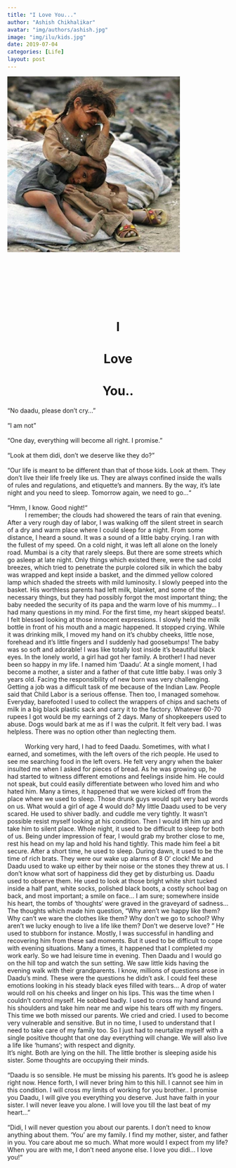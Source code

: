 ```yaml
---
title: "I Love You..."
author: "Ashish Chikhalikar"
avatar: "img/authors/ashish.jpg"
image: "img/ilu/kids.jpg"
date: 2019-07-04
categories: [Life]
layout: post
---
```


<div class="ui-g">
    <div class="ui-lg-6 girl-boy">
        <img src="/img/ilu/kids2.jpg">
    </div>
    <div class="ui-lg-6 ilu-text" style="text-align:center">
    <h1 style="margin-top:150px;">I</h1>
    <h1>Love</h1>
    <h1>You..</h1>
    </div>
</div>
<div class="ashish-blog">
“No daadu, please don’t cry…”<br><br>
“I am not”<br><br>
“One day, everything will become all right. I promise.”<br><br>
“Look at them didi, don’t we deserve like they do?”<br><br>
“Our life is meant to be different than that of those kids. Look at them. They don’t live their life freely like us. They are always confined inside the walls of rules and regulations, and etiquette’s and manners. By the way, it’s late night and you need to sleep. Tomorrow again, we need to go…“<br><br>
“Hmm, I know. Good night!“
</div>
<div class="ilu-blog">
<span style="margin-left: 40px">I remember;</span> the clouds had showered the tears of rain that evening. After a very rough day of labor, I was walking off the silent street in search of a dry and warm place where I could sleep for a night. From some distance, I heard a sound. It was a sound of a little baby crying. I ran with the fullest of my speed. On a cold night, it was left all alone on the lonely road. Mumbai is a city that rarely sleeps. But there are some streets which go asleep at late night. Only things which existed there, were the sad cold breezes, which tried to penetrate the purple colored silk in which the baby was wrapped and kept inside a basket, and the dimmed yellow colored lamp which shaded the streets with mild luminosity. I slowly peeped into the basket. His worthless parents had left milk, blanket, and some of the necessary things, but they had possibly forgot the most important thing; the baby needed the security of its papa and the warm love of his mummy… I had many questions in my mind. For the first time, my heart skipped beats!. I felt blessed looking at those innocent expressions. I slowly held the milk bottle in front of his mouth and a magic happened. It stopped crying. While it was drinking milk, I moved my hand on it’s chubby cheeks, little nose, forehead and it’s little fingers and I suddenly had  goosebumps! The baby was so soft and adorable! I was like totally lost inside it’s beautiful black eyes. In the lonely world, a girl had got her family. A brother! I had never been so happy in my life. I named him ‘Daadu’. At a single moment, I had become a mother, a sister and a father of that cute little baby. I was only 3 years old. Facing the responsibility of new born was very challenging. Getting a job was a difficult task of me because of the Indian Law. People said that Child Labor is a serious offense. Then too, I managed somehow. Everyday, barefooted I used to collect the wrappers of chips and sachets of milk in a big black plastic sack and carry it to the factory. Whatever 60-70 rupees I got would be my earnings of 2 days. Many of shopkeepers used to abuse. Dogs would bark at me as if I was the culprit. It felt very bad. I was helpless. There was no option other than neglecting them.<br><br>
<span style="margin-left: 40px">Working</span> very hard, I had to feed Daadu. Sometimes, with what I earned, and sometimes, with the left overs of the rich people. He used to see me searching food in the left overs. He felt very angry when the baker insulted me when I asked for pieces of bread. As he was growing up, he had started to witness different emotions and feelings inside him. He could not speak, but could easily differentiate between who loved him and who hated him. Many a times, it happened that we were kicked off from the place where we used to sleep. Those drunk guys would spit very bad words on us. What would a girl of age 4 would do? My little Daadu used to be very scared. He used to shiver badly. and cuddle me very tightly. It wasn’t possible resist myself looking at his condition. Then I would lift him up and take him to silent place. Whole night, it used to be difficult to sleep for both of us. Being under impression of fear, I would grab my brother close to me, rest his head on my lap and hold his hand tightly. This made him feel a bit secure. After a short time, he used to sleep. During dawn, it used to be the time of rich brats. They were our wake up alarms of 8 O’ clock! Me and Daadu used to wake up either by their noise or the stones they threw at us. I don’t know what sort of happiness did they get by disturbing us. Daadu used to observe them. He used to look at those bright white shirt tucked inside a half pant, white socks, polished black boots, a costly school bag on back, and most important; a smile on face… I am sure; somewhere inside his heart, the tombs of ‘thoughts‘ were graved in the graveyard of sadness… The thoughts which made him question, “Why aren’t we happy like them? Why can’t we ware the clothes like them? Why don’t we go to school? Why aren’t we lucky enough to live a life like them? Don’t we deserve love? ” He used to stubborn for instance. Mostly, I was successful in handling and recovering him from these sad moments. But it used to be difficult to cope with evening situations. Many a times, it happened that I completed my work early. So we had leisure time in evening. Then Daadu and I would go on the hill top and watch the sun setting. We saw little kids having the evening walk with their grandparents. I know, millions of questions arose in Daadu’s mind. These were the questions he didn’t ask. I could feel these emotions looking in his steady black eyes filled with tears… A drop of water would roll on his cheeks and linger on his lips. This was the time when I couldn’t control myself. He sobbed badly. I used to cross my hand around his shoulders and take him near me and wipe his tears off with my fingers. This time we both missed our parents. We cried and cried. I used to become very vulnerable and sensitive. But in no time, I used to understand that I need to take care of my family too. So I just had to neurtalize myself with a single positive thought that one day everything will change. We will also live a life like ‘humans‘; with respect and dignity.

</div>
<div class="ashish-blog">
It’s night. Both are lying on the hill. The little brother is sleeping aside his sister. Some thoughts are occupying their minds.<br><br>
“Daadu is so sensible. He must be missing his parents. It’s good he is asleep right now. Hence forth, I will never bring him to this hill. I cannot see him in this condition. I will cross my limits of working for you brother.. I promise you Daadu, I will give you everything you deserve. Just have faith in your sister. I will never leave you alone. I will love you till the last beat of my heart…”
<br><br>
“Didi, I will never question you about our parents. I don’t need to know anything about them. ‘You’ are my family. I find my mother, sister, and father in you. You care about me so much. What more would I expect from my life? When you are with me, I don’t need anyone else. I love you didi… I love you!“
</div>
